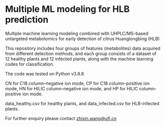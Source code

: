 # Multiple ML modeling for HLB prediction

Multiple machine learning modeling combined with UHPLC/MS-based untargeted metabolomics for early detection of citrus Huanglongbing (HLB) 

This repository includes four groups of features (metabolites) data acquired from different detection methods, and each group consists of a dataset of 12 healthy plants and 12 infected plants, along with the machine learning codes for classification.

The code was tested on Python v3.8.8

CN for C18 column–negative ion mode, CP for C18 column–positive ion mode, HN for HILIC column–negative ion mode, and HP for HILIC column–positive ion mode.

data_healthy.csv for healthy plants, and data_infected.csv for HLB-infected plants.

For further enquiry please contact zhixin.wang@ufl.cn
